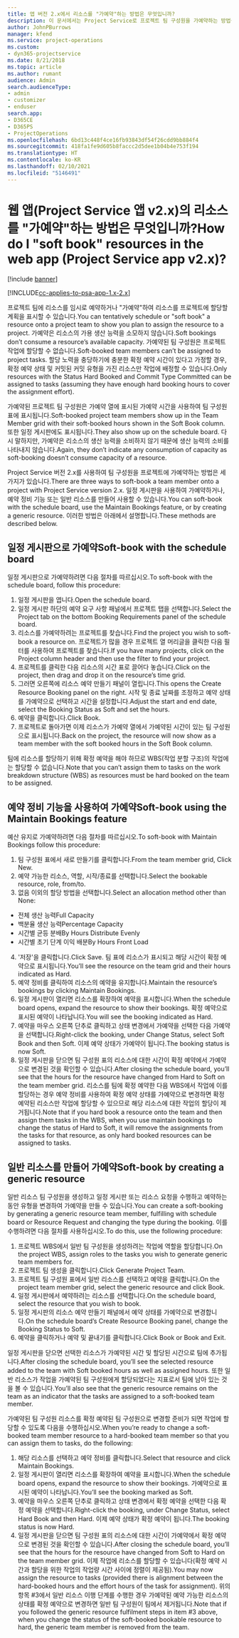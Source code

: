 ```yaml
---
title: 앱 버전 2.x에서 리소스를 "가예약"하는 방법은 무엇입니까?
description: 이 문서에서는 Project Service로 프로젝트 팀 구성원을 가예약하는 방법을 설명합니다.
author: JohnPBurrows
manager: kfend
ms.service: project-operations
ms.custom:
- dyn365-projectservice
ms.date: 8/21/2018
ms.topic: article
ms.author: rumant
audience: Admin
search.audienceType:
- admin
- customizer
- enduser
search.app:
- D365CE
- D365PS
- ProjectOperations
ms.openlocfilehash: 6bd13c448f4ce16fb93843df54f26cdd9bb884f4
ms.sourcegitcommit: 418fa1fe9d605b8faccc2d5dee1b04b4e753f194
ms.translationtype: HT
ms.contentlocale: ko-KR
ms.lasthandoff: 02/10/2021
ms.locfileid: "5146491"
---
```

# <a name="how-do-i-soft-book-resources-in-the-web-app-project-service-app-v2x"></a><span data-ttu-id="4e6e1-103">웹 앱(Project Service 앱 v2.x)의 리소스를 "가예약"하는 방법은 무엇입니까?</span><span class="sxs-lookup"><span data-stu-id="4e6e1-103">How do I "soft book" resources in the web app (Project Service app v2.x)?</span></span>

[!include [banner](../includes/psa-now-project-operations.md)]

[!INCLUDE[cc-applies-to-psa-app-1.x-2.x](../includes/cc-applies-to-psa-app-1x-2x.md)]

<span data-ttu-id="4e6e1-104">프로젝트 팀에 리소스를 임시로 예약하거나 "가예약"하여 리소스를 프로젝트에 할당할 계획을 표시할 수 있습니다.</span><span class="sxs-lookup"><span data-stu-id="4e6e1-104">You can tentatively schedule or "soft book" a resource onto a project team to show you plan to assign the resource to a project.</span></span> <span data-ttu-id="4e6e1-105">가예약은 리소스의 가용 생산 능력을 소모하지 않습니다.</span><span class="sxs-lookup"><span data-stu-id="4e6e1-105">Soft bookings don’t consume a resource’s available capacity.</span></span> <span data-ttu-id="4e6e1-106">가예약된 팀 구성원은 프로젝트 작업에 할당할 수 없습니다.</span><span class="sxs-lookup"><span data-stu-id="4e6e1-106">Soft-booked team members can’t be assigned to project tasks.</span></span> <span data-ttu-id="4e6e1-107">할당 노력을 충당하기에 충분한 확정 예약 시간이 있다고 가정할 경우, 확정 예약 상태 및 커밋된 커밋 유형을 가진 리소스만 작업에 배정할 수 있습니다.</span><span class="sxs-lookup"><span data-stu-id="4e6e1-107">Only resources with the Status Hard Booked and Commit Type Committed can be assigned to tasks (assuming they have enough hard booking hours to cover the assignment effort).</span></span>

<span data-ttu-id="4e6e1-108">가예약된 프로젝트 팀 구성원은 가예약 열에 표시된 가예약 시간을 사용하여 팀 구성원 표에 표시됩니다.</span><span class="sxs-lookup"><span data-stu-id="4e6e1-108">Soft-booked project team members show up in the Team Member grid with their soft-booked hours shown in the Soft Book column.</span></span> <span data-ttu-id="4e6e1-109">또한 일정 게시판에도 표시됩니다.</span><span class="sxs-lookup"><span data-stu-id="4e6e1-109">They also show up on the schedule board.</span></span> <span data-ttu-id="4e6e1-110">다시 말하지만, 가예약은 리소스의 생산 능력을 소비하지 않기 때문에 생산 능력의 소비를 나타내지 않습니다.</span><span class="sxs-lookup"><span data-stu-id="4e6e1-110">Again, they don’t indicate any consumption of capacity as soft-booking doesn’t consume capacity of a resource.</span></span>

<span data-ttu-id="4e6e1-111">Project Service 버전 2.x를 사용하여 팀 구성원을 프로젝트에 가예약하는 방법은 세 가지가 있습니다.</span><span class="sxs-lookup"><span data-stu-id="4e6e1-111">There are three ways to soft-book a team member onto a project with Project Service version 2.x.</span></span> <span data-ttu-id="4e6e1-112">일정 게시판을 사용하여 가예약하거나, 예약 정비 기능 또는 일반 리소스를 만들어 사용할 수 있습니다.</span><span class="sxs-lookup"><span data-stu-id="4e6e1-112">You can soft-book with the schedule board, use the Maintain Bookings feature, or by creating a generic resource.</span></span> <span data-ttu-id="4e6e1-113">이러한 방법은 아래에서 설명합니다.</span><span class="sxs-lookup"><span data-stu-id="4e6e1-113">These methods are described below.</span></span>

## <a name="soft-book-with-the-schedule-board"></a><span data-ttu-id="4e6e1-114">일정 게시판으로 가예약</span><span class="sxs-lookup"><span data-stu-id="4e6e1-114">Soft-book with the schedule board</span></span>

<span data-ttu-id="4e6e1-115">일정 게시판으로 가예약하려면 다음 절차를 따르십시오.</span><span class="sxs-lookup"><span data-stu-id="4e6e1-115">To soft-book with the schedule board, follow this procedure:</span></span> 
1. <span data-ttu-id="4e6e1-116">일정 게시판을 엽니다.</span><span class="sxs-lookup"><span data-stu-id="4e6e1-116">Open the schedule board.</span></span>
2. <span data-ttu-id="4e6e1-117">일정 게시판 하단의 예약 요구 사항 패널에서 프로젝트 탭을 선택합니다.</span><span class="sxs-lookup"><span data-stu-id="4e6e1-117">Select the Project tab on the bottom Booking Requirements panel of the schedule board.</span></span>
3. <span data-ttu-id="4e6e1-118">리소스를 가예약하려는 프로젝트를 찾습니다.</span><span class="sxs-lookup"><span data-stu-id="4e6e1-118">Find the project you wish to soft-book a resource on.</span></span> <span data-ttu-id="4e6e1-119">프로젝트가 많을 경우 프로젝트 열 머리글을 클릭한 다음 필터를 사용하여 프로젝트를 찾습니다.</span><span class="sxs-lookup"><span data-stu-id="4e6e1-119">If you have many projects, click on the Project column header and then use the filter to find your project.</span></span>
4. <span data-ttu-id="4e6e1-120">프로젝트를 클릭한 다음 리소스의 시간 표로 끌어다 놓습니다.</span><span class="sxs-lookup"><span data-stu-id="4e6e1-120">Click on the project, then drag and drop it on the resource’s time grid.</span></span>
5. <span data-ttu-id="4e6e1-121">그러면 오른쪽에 리소스 예약 만들기 패널이 열립니다.</span><span class="sxs-lookup"><span data-stu-id="4e6e1-121">This opens the Create Resource Booking panel on the right.</span></span> <span data-ttu-id="4e6e1-122">시작 및 종료 날짜를 조정하고 예약 상태를 가예약으로 선택하고 시간을 설정합니다.</span><span class="sxs-lookup"><span data-stu-id="4e6e1-122">Adjust the start and end date, select the Booking Status as Soft and set the hours.</span></span> 
6. <span data-ttu-id="4e6e1-123">예약을 클릭합니다.</span><span class="sxs-lookup"><span data-stu-id="4e6e1-123">Click Book.</span></span>
7. <span data-ttu-id="4e6e1-124">프로젝트로 돌아가면 이제 리소스가 가예약 열에서 가예약된 시간이 있는 팀 구성원으로 표시됩니다.</span><span class="sxs-lookup"><span data-stu-id="4e6e1-124">Back on the project, the resource will now show as a team member with the soft booked hours in the Soft Book column.</span></span>

<span data-ttu-id="4e6e1-125">팀에 리소스를 할당하기 위해 확정 예약을 해야 하므로 WBS(작업 분할 구조)의 작업에는 할당할 수 없습니다.</span><span class="sxs-lookup"><span data-stu-id="4e6e1-125">Note that you can’t assign them to tasks on the work breakdown structure (WBS) as resources must be hard booked on the team to be assigned.</span></span>

## <a name="soft-book-using-the-maintain-bookings-feature"></a><span data-ttu-id="4e6e1-126">예약 정비 기능을 사용하여 가예약</span><span class="sxs-lookup"><span data-stu-id="4e6e1-126">Soft-book using the Maintain Bookings feature</span></span>

<span data-ttu-id="4e6e1-127">예산 유지로 가예약하려면 다음 절차를 따르십시오.</span><span class="sxs-lookup"><span data-stu-id="4e6e1-127">To soft-book with Maintain Bookings follow this procedure:</span></span>
1. <span data-ttu-id="4e6e1-128">팀 구성원 표에서 새로 만들기를 클릭합니다.</span><span class="sxs-lookup"><span data-stu-id="4e6e1-128">From the team member grid, Click New.</span></span>
2. <span data-ttu-id="4e6e1-129">예약 가능한 리소스, 역할, 시작/종료를 선택합니다.</span><span class="sxs-lookup"><span data-stu-id="4e6e1-129">Select the bookable resource, role, from/to.</span></span>
3. <span data-ttu-id="4e6e1-130">없음 이외의 할당 방법을 선택합니다.</span><span class="sxs-lookup"><span data-stu-id="4e6e1-130">Select an allocation method other than None:</span></span>
- <span data-ttu-id="4e6e1-131">전체 생산 능력</span><span class="sxs-lookup"><span data-stu-id="4e6e1-131">Full Capacity</span></span>
- <span data-ttu-id="4e6e1-132">백분율 생산 능력</span><span class="sxs-lookup"><span data-stu-id="4e6e1-132">Percentage Capacity</span></span>
- <span data-ttu-id="4e6e1-133">시간별 균등 분배</span><span class="sxs-lookup"><span data-stu-id="4e6e1-133">By Hours Distribute Evenly</span></span>
- <span data-ttu-id="4e6e1-134">시간별 초기 단계 이익 배분</span><span class="sxs-lookup"><span data-stu-id="4e6e1-134">By Hours Front Load</span></span>
4. <span data-ttu-id="4e6e1-135">'저장'을 클릭합니다.</span><span class="sxs-lookup"><span data-stu-id="4e6e1-135">Click Save.</span></span> <span data-ttu-id="4e6e1-136">팀 표에 리소스가 표시되고 해당 시간이 확정 예약으로 표시됩니다.</span><span class="sxs-lookup"><span data-stu-id="4e6e1-136">You’ll see the resource on the team grid and their hours indicated as Hard.</span></span>
5. <span data-ttu-id="4e6e1-137">예약 정비를 클릭하여 리소스의 예약을 유지합니다.</span><span class="sxs-lookup"><span data-stu-id="4e6e1-137">Maintain the resource’s bookings by clicking Maintain Bookings.</span></span>
6. <span data-ttu-id="4e6e1-138">일정 게시판이 열리면 리소스를 확장하여 예약을 표시합니다.</span><span class="sxs-lookup"><span data-stu-id="4e6e1-138">When the schedule board opens, expand the resource to show their bookings.</span></span> <span data-ttu-id="4e6e1-139">확정 예약으로 표시된 예약이 나타납니다.</span><span class="sxs-lookup"><span data-stu-id="4e6e1-139">You will see the booking indicated as Hard.</span></span>
7. <span data-ttu-id="4e6e1-140">예약을 마우스 오른쪽 단추로 클릭하고 상태 변경에서 가예약을 선택한 다음 가예약을 선택합니다.</span><span class="sxs-lookup"><span data-stu-id="4e6e1-140">Right-click the booking, under Change Status, select Soft Book and then Soft.</span></span> <span data-ttu-id="4e6e1-141">이제 예약 상태가 가예약이 됩니다.</span><span class="sxs-lookup"><span data-stu-id="4e6e1-141">The booking status is now Soft.</span></span>
8. <span data-ttu-id="4e6e1-142">일정 게시판을 닫으면 팀 구성원 표의 리소스에 대한 시간이 확정 예약에서 가예약으로 변경된 것을 확인할 수 있습니다.</span><span class="sxs-lookup"><span data-stu-id="4e6e1-142">After closing the schedule board, you’ll see that the hours for the resource have changed from Hard to Soft on the team member grid.</span></span>
<span data-ttu-id="4e6e1-143">리소스를 팀에 확정 예약한 다음 WBS에서 작업에 이를 할당하는 경우 예약 정비를 사용하여 확정 예약 상태를 가예약으로 변경하면 확정 예약된 리소스만 작업에 할당할 수 있으므로 해당 리소스에 대한 작업의 할당이 제거됩니다.</span><span class="sxs-lookup"><span data-stu-id="4e6e1-143">Note that if you hard book a resource onto the team and then assign them tasks in the WBS, when you use maintain bookings to change the status of Hard to Soft, it will remove the assignments from the tasks for that resource, as only hard booked resources can be assigned to tasks.</span></span>

## <a name="soft-book-by-creating-a-generic-resource"></a><span data-ttu-id="4e6e1-144">일반 리소스를 만들어 가예약</span><span class="sxs-lookup"><span data-stu-id="4e6e1-144">Soft-book by creating a generic resource</span></span>

<span data-ttu-id="4e6e1-145">일반 리소스 팀 구성원을 생성하고 일정 게시판 또는 리소스 요청을 수행하고 예약하는 동안 유형을 변경하여 가예약을 만들 수 있습니다.</span><span class="sxs-lookup"><span data-stu-id="4e6e1-145">You can create a soft-booking by generating a generic resource team member, fulfilling with schedule board or Resource Request and changing the type during the booking.</span></span>
<span data-ttu-id="4e6e1-146">이를 수행하려면 다음 절차를 사용하십시오.</span><span class="sxs-lookup"><span data-stu-id="4e6e1-146">To do this, use the following procedure:</span></span>

1. <span data-ttu-id="4e6e1-147">프로젝트 WBS에서 일반 팀 구성원을 생성하려는 작업에 역할을 할당합니다.</span><span class="sxs-lookup"><span data-stu-id="4e6e1-147">On the project WBS, assign roles to the tasks you wish to generate generic team members for.</span></span>
2. <span data-ttu-id="4e6e1-148">프로젝트 팀 생성을 클릭합니다.</span><span class="sxs-lookup"><span data-stu-id="4e6e1-148">Click Generate Project Team.</span></span>
3. <span data-ttu-id="4e6e1-149">프로젝트 팀 구성원 표에서 일반 리소스를 선택하고 예약을 클릭합니다.</span><span class="sxs-lookup"><span data-stu-id="4e6e1-149">On the project team member grid, select the generic resource and click Book.</span></span>
4. <span data-ttu-id="4e6e1-150">일정 게시판에서 예약하려는 리소스를 선택합니다.</span><span class="sxs-lookup"><span data-stu-id="4e6e1-150">On the schedule board, select the resource that you wish to book.</span></span>
5. <span data-ttu-id="4e6e1-151">일정 게시판의 리소스 예약 만들기 패널에서 예약 상태를 가예약으로 변경합니다.</span><span class="sxs-lookup"><span data-stu-id="4e6e1-151">On the schedule board’s Create Resource Booking panel, change the Booking Status to Soft.</span></span>
6. <span data-ttu-id="4e6e1-152">예약을 클릭하거나 예약 및 끝내기를 클릭합니다.</span><span class="sxs-lookup"><span data-stu-id="4e6e1-152">Click Book or Book and Exit.</span></span>

<span data-ttu-id="4e6e1-153">일정 게시판을 닫으면 선택한 리소스가 가예약된 시간 및 할당된 시간으로 팀에 추가됩니다.</span><span class="sxs-lookup"><span data-stu-id="4e6e1-153">After closing the schedule board, you’ll see the selected resource added to the team with Soft booked hours as well as assigned hours.</span></span> <span data-ttu-id="4e6e1-154">또한 일반 리소스가 작업을 가예약된 팀 구성원에게 할당되었다는 지표로서 팀에 남아 있는 것을 볼 수 있습니다.</span><span class="sxs-lookup"><span data-stu-id="4e6e1-154">You’ll also see that the generic resource remains on the team as an indicator that the tasks are assigned to a soft-booked team member.</span></span>

<span data-ttu-id="4e6e1-155">가예약된 팀 구성원 리소스를 확정 예약된 팀 구성원으로 변경할 준비가 되면 작업에 할당할 수 있도록 다음을 수행하십시오.</span><span class="sxs-lookup"><span data-stu-id="4e6e1-155">When you’re ready to change a soft-booked team member resource to a hard-booked team member so that you can assign them to tasks, do the following:</span></span>

1. <span data-ttu-id="4e6e1-156">해당 리소스를 선택하고 예약 정비를 클릭합니다.</span><span class="sxs-lookup"><span data-stu-id="4e6e1-156">Select that resource and click Maintain Bookings.</span></span>
2. <span data-ttu-id="4e6e1-157">일정 게시판이 열리면 리소스를 확장하여 예약을 표시합니다.</span><span class="sxs-lookup"><span data-stu-id="4e6e1-157">When the schedule board opens, expand the resource to show their bookings.</span></span> <span data-ttu-id="4e6e1-158">가예약으로 표시된 예약이 나타납니다.</span><span class="sxs-lookup"><span data-stu-id="4e6e1-158">You’ll see the booking marked as Soft.</span></span>
3. <span data-ttu-id="4e6e1-159">예약을 마우스 오른쪽 단추로 클릭하고 상태 변경에서 확정 예약을 선택한 다음 확정 예약을 선택합니다.</span><span class="sxs-lookup"><span data-stu-id="4e6e1-159">Right-click the booking, under Change Status, select Hard Book and then Hard.</span></span> <span data-ttu-id="4e6e1-160">이제 예약 상태가 확정 예약이 됩니다.</span><span class="sxs-lookup"><span data-stu-id="4e6e1-160">The booking status is now Hard.</span></span>
4. <span data-ttu-id="4e6e1-161">일정 게시판을 닫으면 팀 구성원 표의 리소스에 대한 시간이 가예약에서 확정 예약으로 변경된 것을 확인할 수 있습니다.</span><span class="sxs-lookup"><span data-stu-id="4e6e1-161">After closing the schedule board, you’ll see that the hours for the resource have changed from Soft to Hard on the team member grid.</span></span> <span data-ttu-id="4e6e1-162">이제 작업에 리소스를 할당할 수 있습니다(확정 예약 시간과 할당을 위한 작업의 작업량 시간 사이에 정렬이 제공됨).</span><span class="sxs-lookup"><span data-stu-id="4e6e1-162">You may now assign the resource to tasks (provided there is alignment between the hard-booked hours and the effort hours of the task for assignment).</span></span> <span data-ttu-id="4e6e1-163">위의 항목 #3에서 일반 리소스 이행 단계를 수행한 경우 가예약된 예약 가능한 리소스의 상태를 확정 예약으로 변경하면 일반 팀 구성원이 팀에서 제거됩니다.</span><span class="sxs-lookup"><span data-stu-id="4e6e1-163">Note that if you followed the generic resource fulfilment steps in item #3 above, when you change the status of the soft-booked bookable resource to hard, the generic team member is removed from the team.</span></span>
